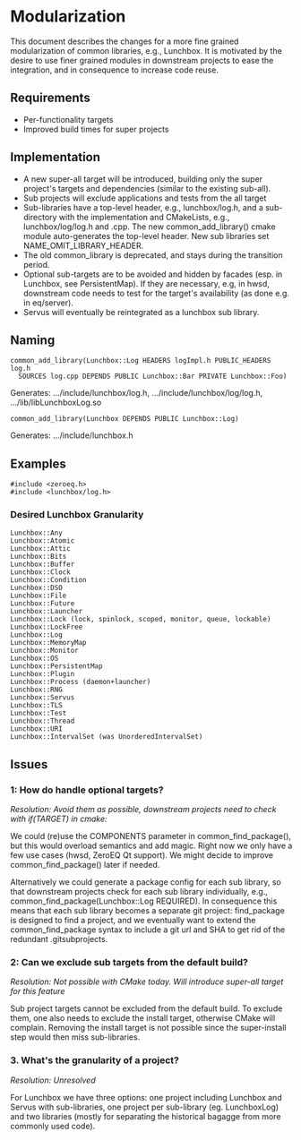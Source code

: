 Modularization
============

This document describes the changes for a more fine grained
modularization of common libraries, e.g., Lunchbox. It is motivated by
the desire to use finer grained modules in downstream projects to ease
the integration, and in consequence to increase code reuse.

## Requirements

* Per-functionality targets
* Improved build times for super projects

## Implementation

* A new super-all target will be introduced, building only the super
  project's targets and dependencies (similar to the existing sub-all).
* Sub projects will exclude applications and tests from the all target
* Sub-libraries have a top-level header, e.g., lunchbox/log.h, and a
  sub-directory with the implementation and CMakeLists, e.g.,
  lunchbox/log/log.h and .cpp. The new common_add_library() cmake module
  auto-generates the top-level header. New sub libraries set
  NAME_OMIT_LIBRARY_HEADER.
* The old common_library is deprecated, and stays during the transition
  period.
* Optional sub-targets are to be avoided and hidden by facades (esp. in
  Lunchbox, see PersistentMap). If they are necessary, e.g, in hwsd,
  downstream code needs to test for the target's availability (as done
  e.g. in eq/server).
* Servus will eventually be reintegrated as a lunchbox sub library.

## Naming

    common_add_library(Lunchbox::Log HEADERS logImpl.h PUBLIC_HEADERS log.h
      SOURCES log.cpp DEPENDS PUBLIC Lunchbox::Bar PRIVATE Lunchbox::Foo)

Generates: .../include/lunchbox/log.h, .../include/lunchbox/log/log.h,
.../lib/libLunchboxLog.so

    common_add_library(Lunchbox DEPENDS PUBLIC Lunchbox::Log)

Generates: .../include/lunchbox.h

## Examples

    #include <zeroeq.h>
    #include <lunchbox/log.h>

### Desired Lunchbox Granularity

    Lunchbox::Any
    Lunchbox::Atomic
    Lunchbox::Attic
    Lunchbox::Bits
    Lunchbox::Buffer
    Lunchbox::Clock
    Lunchbox::Condition
    Lunchbox::DSO
    Lunchbox::File
    Lunchbox::Future
    Lunchbox::Launcher
    Lunchbox::Lock (lock, spinlock, scoped, monitor, queue, lockable)
    Lunchbox::LockFree
    Lunchbox::Log
    Lunchbox::MemoryMap
    Lunchbox::Monitor
    Lunchbox::OS
    Lunchbox::PersistentMap
    Lunchbox::Plugin
    Lunchbox::Process (daemon+launcher)
    Lunchbox::RNG
    Lunchbox::Servus
    Lunchbox::TLS
    Lunchbox::Test
    Lunchbox::Thread
    Lunchbox::URI
    Lunchbox::IntervalSet (was UnorderedIntervalSet)

## Issues

### 1: How do handle optional targets?

_Resolution: Avoid them as possible, downstream projects need to check
with if(TARGET) in cmake:_

We could (re)use the COMPONENTS parameter in common_find_package(), but
this would overload semantics and add magic. Right now we only have a
few use cases (hwsd, ZeroEQ Qt support). We might decide to improve
common_find_package() later if needed.

Alternatively we could generate a package config for each sub library,
so that downstream projects check for each sub library individually,
e.g., common_find_package(Lunchbox::Log REQUIRED). In consequence this
means that each sub library becomes a separate git project: find_package
is designed to find a project, and we eventually want to extend the
common_find_package syntax to include a git url and SHA to get rid of
the redundant .gitsubprojects.

### 2: Can we exclude sub targets from the default build?

_Resolution: Not possible with CMake today. Will introduce super-all
target for this feature_

Sub project targets cannot be excluded from the default build. To
exclude them, one also needs to exclude the install target, otherwise
CMake will complain. Removing the install target is not possible since
the super-install step would then miss sub-libraries.

### 3. What's the granularity of a project?

_Resolution: Unresolved_

For Lunchbox we have three options: one project including Lunchbox and
Servus with sub-libraries, one project per sub-library (eg. LunchboxLog)
and two libraries (mostly for separating the historical bagagge from
more commonly used code).
